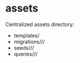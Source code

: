 # assets

Centralized assets directory:
- templates/
- migrations/<engine>/<feat>/
- seeds/<engine>/<feat>/
- queries/<engine>/<feat>/
